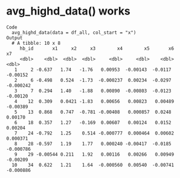 # avg_highd_data() works

    Code
      avg_highd_data(data = df_all, col_start = "x")
    Output
      # A tibble: 10 x 8
         hb_id       x1     x2     x3        x4        x5       x6        x7
         <dbl>    <dbl>  <dbl>  <dbl>     <dbl>     <dbl>    <dbl>     <dbl>
       1     2 -0.637   1.74   -1.76   0.00953  -0.00143  -0.0117  -0.00152 
       2     6 -0.498   0.524  -1.73  -0.000237  0.00234  -0.0297  -0.000242
       3     7  0.294   1.40   -1.88   0.00890  -0.00803  -0.0123  -0.00120 
       4    12  0.309   0.0421 -1.83   0.00656   0.00823   0.00489 -0.00389 
       5    13  0.868   0.747  -0.781 -0.00408   0.000857  0.0248   0.00170 
       6    18  0.357   1.27   -0.169  0.00607   0.00124   0.0152   0.00204 
       7    24 -0.792   1.25    0.514 -0.000777  0.000464  0.00602  0.000371
       8    28 -0.597   1.19    1.77   0.000240 -0.00417  -0.0185  -0.000786
       9    29 -0.00544 0.211   1.92   0.00116   0.00266   0.00949 -0.00209 
      10    34  0.622   1.21    1.64  -0.000560  0.00540  -0.00741 -0.000886

